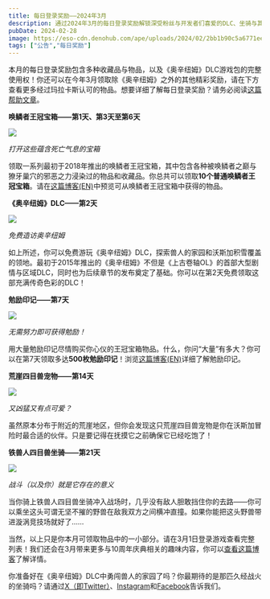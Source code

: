 ```yaml
---
title: 每日登录奖励——2024年3月
description: 通过2024年3月的每日登录奖励解锁深受粉丝与开发者们喜爱的DLC、坐骑与其他内容！
pubDate: 2024-02-28
image: https://eso-cdn.denohub.com/ape/uploads/2024/02/2bb1b90c5a6771eee0f8d16c42924832.jpg
tags: ["公告","每日奖励"]
---
```


本月的每日登录奖励包含多种收藏品与物品，以及《奥辛纽姆》DLC游戏包的完整使用权！你还可以在今年3月领取除《奥辛纽姆》之外的其他精彩奖励，请在下方查看更多经过玛拉卡斯认可的物品。想要详细了解每日登录奖励？请务必阅读[这篇帮助文章](https://help.elderscrollsonline.com/#zh-CN/answer/60270)。

**唤鳞者王冠宝箱——第1天、第3天至第6天**

![](https://eso-cdn.denohub.com/ape/uploads/2024/02/2932ada73131bbbbcb240aec61327ca8.jpg)

<p class="text-gray-500 text-sm text-center"><i>打开这些蕴含死亡气息的宝箱</i></p>

领取一系列最初于2018年推出的唤鳞者王冠宝箱，其中包含各种被唤鳞者之巅与獠牙巢穴的邪恶之力浸染过的物品和收藏品。你总共可以领取**10个普通唤鳞者王冠宝箱**。请在[这篇博客(EN)](/news/post/26329)中预览可从唤鳞者王冠宝箱中获得的物品。

**《奥辛纽姆》DLC——第2天**

![](https://eso-cdn.denohub.com/ape/uploads/2024/02/0a448012cb939787501f96e823862466.jpg)

<p class="text-gray-500 text-sm text-center"><i>免费造访奥辛纽姆</i></p>

如上所述，你可以免费游玩《奥辛纽姆》DLC，探索兽人的家园和沃斯加积雪覆盖的领地。最初于2015年推出的《奥辛纽姆》不但是《上古卷轴OL》的首部大型剧情与区域DLC，同时也为后续章节的发布奠定了基础。你可以在第2天免费领取这部充满传奇色彩的DLC！

**勉励印记——第7天**

![](https://eso-cdn.denohub.com/ape/uploads/2023/10/cbf054f9fa4122ee9be26996607da8d2.jpg)

<p class="text-gray-500 text-sm text-center"><i>无需努力即可获得勉励！</i></p>

用大量勉励印记尽情购买你心仪的王冠宝箱物品。什么，你问“大量”有多大？你可以在第7天领取多达**500枚勉励印记**！浏览[这篇博客(EN)](/news/post/59925)详细了解勉励印记。

**荒崖四目兽宠物——第14天**

![](https://eso-cdn.denohub.com/ape/uploads/2024/02/58311e5a500e1acb7f093b5b44475f4e.jpg)

<p class="text-gray-500 text-sm text-center"><i>又凶猛又有点可爱？</i></p>

虽然原本分布于附近的荒崖地区，但你会发现这只荒崖四目兽宠物是你在沃斯加冒险时最合适的伙伴。只是要记得在抚摸它之前确保它已经吃饱了！

**铁兽人四目兽坐骑——第21天**

![](https://eso-cdn.denohub.com/ape/uploads/2024/02/3f80091c12b65a10e38801d9bceef94a.jpg)

<p class="text-gray-500 text-sm text-center"><i>战斗（以及你）就是它存在的意义</i></p>

当你骑上铁兽人四目兽坐骑冲入战场时，几乎没有敌人胆敢挡住你的去路——你可以乘坐这头可谓无坚不摧的野兽在敌我双方之间横冲直撞。如果你能把这头野兽带进漩涡竞技场就好了……

当然，以上只是你本月可领取物品中的一小部分。请在3月1日登录游戏查看完整列表！我们还会在3月带来更多与10周年庆典相关的趣味内容，你可以[查看这篇博客](/news/post/65645)了解详情。

你准备好在《奥辛纽姆》DLC中勇闯兽人的家园了吗？你最期待的是那匹久经战火的坐骑吗？请通过[X（即Twitter）](https://twitter.com/TESOnline)、[Instagram](https://www.instagram.com/elderscrollsonline/)和[Facebook](https://www.facebook.com/elderscrollsonline)告诉我们。

